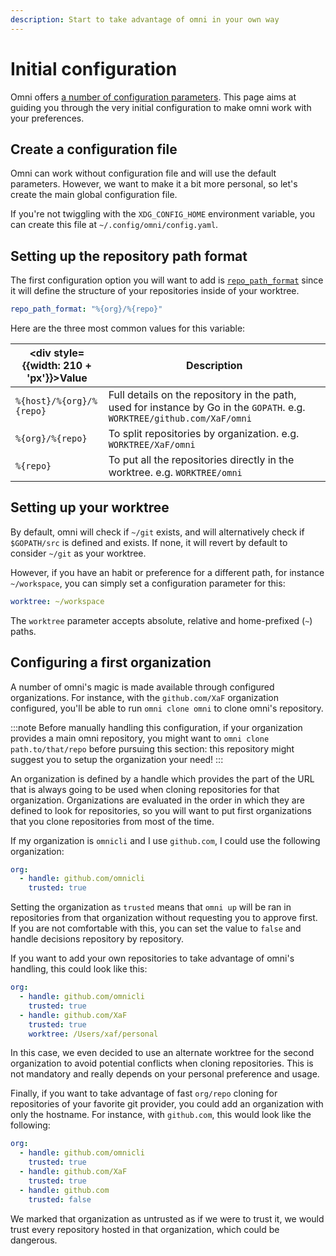 ```yaml
---
description: Start to take advantage of omni in your own way
---
```


# Initial configuration

Omni offers [a number of configuration parameters](/reference/configuration/parameters). This page aims at guiding you through the very initial configuration to make omni work with your preferences.

## Create a configuration file

Omni can work without configuration file and will use the default parameters. However, we want to make it a bit more personal, so let's create the main global configuration file.

If you're not twiggling with the `XDG_CONFIG_HOME` environment variable, you can create this file at `~/.config/omni/config.yaml`.

## Setting up the repository path format

The first configuration option you will want to add is [`repo_path_format`](/reference/configuration/parameters/repo_path_format) since it will define the structure of your repositories inside of your worktree.

```yaml
repo_path_format: "%{org}/%{repo}"
```

Here are the three most common values for this variable:

| <div style={{width: 210 + 'px'}}>Value</div> | Description |
|----------------------------------------------|-------------|
| `%{host}/%{org}/%{repo}` | Full details on the repository in the path, used for instance by Go in the `GOPATH`. e.g. `WORKTREE/github.com/XaF/omni` |
| `%{org}/%{repo}`         | To split repositories by organization. e.g. `WORKTREE/XaF/omni` |
| `%{repo}`                | To put all the repositories directly in the worktree. e.g. `WORKTREE/omni` |

## Setting up your worktree

By default, omni will check if `~/git` exists, and will alternatively check if `$GOPATH/src` is defined and exists. If none, it will revert by default to consider `~/git` as your worktree.

However, if you have an habit or preference for a different path, for instance `~/workspace`, you can simply set a configuration parameter for this:

```yaml
worktree: ~/workspace
```

The `worktree` parameter accepts absolute, relative and home-prefixed (`~`) paths.

## Configuring a first organization

A number of omni's magic is made available through configured organizations. For instance, with the `github.com/XaF` organization configured, you'll be able to run `omni clone omni` to clone omni's repository.

:::note
Before manually handling this configuration, if your organization provides a main omni repository, you might want to `omni clone path.to/that/repo` before pursuing this section: this repository might suggest you to setup the organization your need!
:::

An organization is defined by a handle which provides the part of the URL that is always going to be used when cloning repositories for that organization. Organizations are evaluated in the order in which they are defined to look for repositories, so you will want to put first organizations that you clone repositories from most of the time.

If my organization is `omnicli` and I use `github.com`, I could use the following organization:

```yaml
org:
  - handle: github.com/omnicli
    trusted: true
```

Setting the organization as `trusted` means that `omni up` will be ran in repositories from that organization without requesting you to approve first. If you are not comfortable with this, you can set the value to `false` and handle decisions repository by repository.

If you want to add your own repositories to take advantage of omni's handling, this could look like this:

```yaml
org:
  - handle: github.com/omnicli
    trusted: true
  - handle: github.com/XaF
    trusted: true
    worktree: /Users/xaf/personal
```

In this case, we even decided to use an alternate worktree for the second organization to avoid potential conflicts when cloning repositories. This is not mandatory and really depends on your personal preference and usage.

Finally, if you want to take advantage of fast `org/repo` cloning for repositories of your favorite git provider, you could add an organization with only the hostname. For instance, with `github.com`, this would look like the following:

```yaml
org:
  - handle: github.com/omnicli
    trusted: true
  - handle: github.com/XaF
    trusted: true
  - handle: github.com
    trusted: false
```

We marked that organization as untrusted as if we were to trust it, we would trust every repository hosted in that organization, which could be dangerous.

